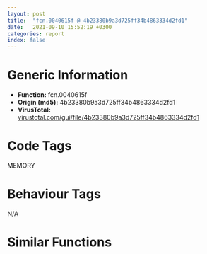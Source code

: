 ```yaml
---
layout: post
title:  "fcn.0040615f @ 4b23380b9a3d725ff34b4863334d2fd1"
date:   2021-09-10 15:52:19 +0300
categories: report
index: false
---
```


# Generic Information
- **Function:** fcn.0040615f
- **Origin (md5):** 4b23380b9a3d725ff34b4863334d2fd1
- **VirusTotal:** [virustotal.com/gui/file/4b23380b9a3d725ff34b4863334d2fd1][virustotal_ref]

# Code Tags
<span class="tag" id="MEMORY">MEMORY</span>


# Behaviour Tags
<span class="bhv-tag" id="na">N/A</span>

# Similar Functions
<script type="text/javascript" src="https://www.gstatic.com/charts/loader.js"></script>
<script type="text/javascript">

    google.charts.load('current', {'packages':['corechart']});
    google.charts.setOnLoadCallback(drawChart);

    function drawChart() {
    var data = new google.visualization.DataTable();
        data.addColumn('number', 'X');
        data.addColumn('number', 'Y');
        data.addColumn({type: 'string', role: 'tooltip', 'p': {'html': true}});
        data.addColumn({'type': 'string', 'role': 'style'});
        
        data.addRows([
    [-111.20299530029297, 118.06917572021484, '<b><a href="/report/fcn.0040615f@4b23380b9a3d725ff34b4863334d2fd1">fcn.0040615f</a><br>@4b23380b9a3d725ff34b4863334d2fd1</b><br>', 'point { fill-color: #e0440e; }'],
[-227.35235595703125, -95.12401580810547, '<b><a href="/report/fcn.004023aa@90aa43862e75a7f78f2655241632f0e5">fcn.004023aa</a><br>@90aa43862e75a7f78f2655241632f0e5</b><br>', 'null'],
[170.4897918701172, 136.76760864257812, '<b><a href="/report/fcn.00407b2b@7dd153bad1771b9e8d5266a341ebf949">fcn.00407b2b</a><br>@7dd153bad1771b9e8d5266a341ebf949</b><br>', 'null'],
[59.60551071166992, -140.52981567382812, '<b><a href="/report/fcn.004013c0@562bf33eb57e8c08a86e538e69918c30">fcn.004013c0</a><br>@562bf33eb57e8c08a86e538e69918c30</b><br>', 'null'],
[218.39755249023438, 54.516963958740234, '<b><a href="/report/fcn.00405da2@ea9c1e2eeb951a8e6185c6674c228f98">fcn.00405da2</a><br>@ea9c1e2eeb951a8e6185c6674c228f98</b><br>', 'null'],
[-113.97650146484375, 7.2826924324035645, '<b><a href="/report/fcn.00401def@dd7278b699f8b751b4e28f3abe51fa08">fcn.00401def</a><br>@dd7278b699f8b751b4e28f3abe51fa08</b><br>', 'null'],
[267.8934020996094, -53.68826675415039, '<b><a href="/report/fcn.0054ec2d@9a2108de6665bf53e42d7cbbbe5a0866">fcn.0054ec2d</a><br>@9a2108de6665bf53e42d7cbbbe5a0866</b><br>', 'null'],
[156.21871948242188, -120.67813110351562, '<b><a href="/report/fcn.00405d1e@1c48774da6a3dd4bf3ea41716a332c61">fcn.00405d1e</a><br>@1c48774da6a3dd4bf3ea41716a332c61</b><br>', 'null'],
[14.108495712280273, -13.438088417053223, '<b><a href="/report/fcn.00402162@db863ed6a700d7bfd018a178d481bd23">fcn.00402162</a><br>@db863ed6a700d7bfd018a178d481bd23</b><br>', 'null'],
[-62.45275115966797, -89.05872344970703, '<b><a href="/report/fcn.004014ba@c765b75e3a5692b4355688c214629643">fcn.004014ba</a><br>@c765b75e3a5692b4355688c214629643</b><br>', 'null'],
[-7.637022018432617, 90.76957702636719, '<b><a href="/report/fcn.0040162c@604275e66a139b66bf4f10de10af0abc">fcn.0040162c</a><br>@604275e66a139b66bf4f10de10af0abc</b><br>', 'null'],

        ]);

    var options = {
        title: 'Similarity Plot',
        legend: 'none',
        colors: ['#dedbd9', '#e6693e', '#ec8f6e', '#f3b49f', '#f6c7b6'],
        tooltip: {isHtml: true, trigger: 'both'},
        explorer: {
        actions: ["dragToZoom", "rightClickToReset"],
        },
        chartArea: {
        width: '80%',
        height: '80%'
        },
        width: '100%',
        height: '100%'
    };

    var chart = new google.visualization.ScatterChart(document.getElementById('chart_div'));

    chart.draw(data, options);
    }
    
</script>


<div id="chart_div" style="width: 100%px; height: 100%;"></div>

# Disassembled Code
{% highlight nasm %}

push ebp
mov ebp, esp
sub esp, 0x90
mov eax, dword[ebp-0x10]
sub eax, 0xf6
mov dword[ebp-0x58], eax
mov eax, dword[ebp-0x48]
add eax, dword[ebp-0x48]
mov dword[ebp-0x30], eax
mov dword[ebp-0x10], 0x286
mov eax, dword[ebp-8]
add eax, 0x419
mov dword[ebp-0x38], eax
mov eax, dword[ebp-0x50]
mov ecx, dword[ebp-0x20]
lea eax, [ecx+eax+0x150]
mov dword[ebp-0x54], eax
cmp dword[ebp-0x50], 0x32f
jb 0x4061ba
mov eax, dword[ebp-0x10]
cmp eax, dword[ebp-0x2c]
jne 0x4061ba
mov eax, dword[ebp-0x10]
sub eax, 0xa2
mov dword[ebp-0x30], eax
mov dword[ebp-0x58], 0x96
mov eax, dword[ebp-0x14]
mov dword[ebp-0x74], eax
cmp dword[ebp-0x74], 0x3f
je 0x406214
cmp dword[ebp-0x74], 0x89
je 0x406226
cmp dword[ebp-0x74], 0xd0
je 0x4061fc
cmp dword[ebp-0x74], 0xdb
je 0x406209
cmp dword[ebp-0x74], 0x113
je 0x406233
cmp dword[ebp-0x74], 0x114
je 0x40621d
jmp 0x40623c
mov eax, dword[ebp-0x4c]
sub eax, 0x372
mov dword[ebp-8], eax
jmp 0x406243
push 0xffffffffffffffd5
pop eax
sub eax, dword[ebp-0xc]
mov dword[ebp-0x40], eax
jmp 0x406243
mov dword[ebp-0x40], 0x51b
jmp 0x406243
mov dword[ebp-0x48], 0xfffffb84
jmp 0x406243
mov eax, dword[ebp-0x38]
sub eax, 0x1e1
mov dword[ebp-0xc], eax
jmp 0x406243
mov dword[ebp-0x60], 0xfffffcfe
jmp 0x406243
mov dword[ebp-8], 0x2a4
cmp dword[ebp-0x3c], 0x2d3
je 0x40625d
cmp dword[ebp-0x10], 0x3b3
jne 0x406266
mov eax, dword[ebp-8]
cmp eax, dword[ebp-4]
jne 0x406266
mov eax, dword[ebp-0x40]
add eax, dword[ebp-0x24]
mov dword[ebp-0x64], eax
mov eax, 0x1dd
sub eax, dword[ebp-0x44]
mov dword[ebp-0x50], eax
mov dword[ebp-0x64], 0xffffff92
mov eax, 0x327
mov dword[ebp-0x20], eax
mov eax, dword[ebp-0x4c]
add eax, 0x11d
mov dword[ebp-0x10], eax
and dword[ebp-0x2c], 0
jmp 0x406298
mov eax, dword[ebp-0x2c]
inc eax
mov dword[ebp-0x2c], eax
cmp dword[ebp-0x2c], 1
jae 0x4062ab
mov eax, dword[ebp-0x1c]
add eax, 0x1ce
mov dword[ebp-0x58], eax
jmp 0x406291
mov eax, dword[ebp-0x48]
sub eax, dword[ebp-0x24]
mov dword[ebp-0x60], eax
mov eax, dword[ebp-0x40]
sub eax, dword[ebp-4]
sub eax, dword[ebp-0x30]
mov dword[ebp-0x58], eax
mov eax, dword[ebp-0x44]
add eax, dword[ebp-0x44]
mov dword[ebp-0x48], eax
mov eax, dword[ebp-0x30]
sub eax, 0x2b2
mov dword[ebp-0x34], eax
mov eax, dword[ebp-0x44]
cmp eax, dword[ebp-4]
jne 0x4062ed
cmp dword[ebp-0x18], 0x3bd
je 0x4062fd
mov eax, dword[ebp-0x1c]
cmp eax, dword[ebp-0x60]
jae 0x4062fd
mov eax, dword[ebp-0x24]
mov ecx, dword[ebp-0x5c]
lea eax, [ecx+eax+0x12c]
mov dword[ebp-0x44], eax
mov eax, dword[ebp-0x64]
cmp eax, dword[ebp-0x50]
jae 0x406316
cmp dword[ebp-0x10], 0x1c0
je 0x406316
mov eax, dword[ebp-0xc]
cmp eax, dword[ebp-4]
je 0x406321
mov eax, dword[ebp-0x2c]
sub eax, 0x1ad
mov dword[ebp-4], eax
mov eax, dword[ebp-0x48]
add eax, 0x302
mov dword[ebp-0x10], eax
push 0x40
push 0x3000
push 0x148cb9
push 0
call dword[sym.imp.KERNEL32.dll_VirtualAlloc]
mov dword[ebp-0x84], eax
mov eax, dword[ebp-0x50]
sub eax, 0x11f
sub eax, dword[ebp-4]
mov dword[ebp-0x24], eax
mov eax, dword[ebp-0x1c]
cmp eax, dword[ebp-8]
jne 0x406373
cmp dword[ebp-0x5c], 0x304
jae 0x406373
mov eax, 0x88
sub eax, dword[ebp-0x54]
sub eax, dword[ebp-0x34]
mov dword[ebp-0x24], eax
mov eax, dword[ebp-0x20]
sub eax, 0x1c6
mov dword[ebp-0x18], eax
mov eax, dword[ebp-0x10]
add eax, 0x14
mov dword[ebp-0x3c], eax
mov eax, dword[ebp-0x2c]
cmp eax, dword[ebp-0x58]
ja 0x40639f
mov eax, dword[ebp-0x38]
cmp eax, dword[ebp-0x20]
jbe 0x4063aa
mov eax, dword[ebp-4]
cmp eax, dword[ebp-0x1c]
jae 0x4063aa
mov eax, dword[ebp-4]
sub eax, 0x17f
mov dword[ebp-0x14], eax
mov eax, dword[ebp-0x4c]
cmp eax, dword[ebp-0x20]
jbe 0x4063ba
mov eax, dword[ebp-4]
cmp eax, dword[ebp-0x10]
je 0x4063c2
mov eax, dword[ebp-0x18]
cmp eax, dword[ebp-0x30]
je 0x4063cb
mov eax, dword[ebp-0x64]
sub eax, dword[ebp-0x2c]
mov dword[ebp-0x4c], eax
mov eax, 0x169
sub eax, dword[ebp-0x5c]
mov dword[ebp-0x4c], eax
mov eax, dword[ebp-0x24]
add eax, dword[ebp-0x4c]
mov dword[ebp-0x30], eax
mov eax, dword[ebp-0x3c]
sub eax, 0x40
mov dword[ebp-0x58], eax
mov eax, dword[ebp-0x38]
cmp eax, dword[ebp-0x48]
jbe 0x406400
cmp dword[ebp-0x1c], 0x27d
je 0x406400
mov dword[ebp-4], 0x31c
mov eax, dword[ebp-0xc]
mov ecx, dword[ebp-0x64]
lea eax, [ecx+eax+0x232]
mov dword[ebp-0x50], eax
mov eax, dword[ebp-0x84]
add eax, 0x6a000
mov dword[ebp-0x84], eax
mov eax, dword[ebp-0x18]
mov ecx, dword[ebp-0x18]
lea eax, [ecx+eax+0xb7]
mov dword[ebp-0x34], eax
mov eax, dword[ebp-0x20]
add eax, 0x396
mov dword[ebp-0x54], eax
cmp dword[ebp-0x1c], 0
je 0x406452
cmp dword[ebp-0x60], 0x288
jb 0x406452
mov dword[ebp-0x24], 0x19e
mov eax, dword[ebp-0x24]
cmp eax, dword[ebp-8]
jne 0x40646d
mov eax, dword[ebp-0x30]
cmp eax, dword[ebp-0x50]
je 0x40646d
mov eax, dword[ebp-0x1c]
add eax, 0x25e
mov dword[ebp-0x58], eax
mov dword[ebp-0x88], 0xbc6630
mov eax, dword[ebp-0x58]
sub eax, 0xa1
mov dword[ebp-0x20], eax
mov dword[ebp-0x10], 0x196
mov eax, dword[ebp-0x44]
add eax, 0x2be
mov dword[ebp-0x40], eax
mov eax, dword[ebp-0x54]
sub eax, dword[ebp-8]
sub eax, 0x2da
mov dword[ebp-0x5c], eax
and dword[ebp-0x28], 0
mov eax, dword[ebp-0x20]
sub eax, 0xfb
mov dword[ebp-0x34], eax
mov dword[ebp-0x4c], 0x563
cmp dword[ebp-0x10], 0x35f
jne 0x4064d5
cmp dword[ebp-0x3c], 0xdb
jne 0x4064d5
mov eax, 0x3c6
sub eax, dword[ebp-0x44]
mov dword[ebp-0x48], eax
mov eax, 0x171
sub eax, dword[ebp-0x14]
mov dword[ebp-0x10], eax
mov dword[ebp-0x70], 0xe8d2b6e2
mov eax, dword[ebp-4]
mov ecx, dword[ebp-8]
lea eax, [ecx+eax+0x1ad]
mov dword[ebp-0x20], eax
cmp dword[ebp-0x20], 0xdb
jbe 0x406517
mov eax, dword[ebp-0x18]
cmp eax, dword[ebp-0x20]
jbe 0x406517
cmp dword[ebp-0x10], 0
jbe 0x406517
mov eax, dword[ebp-0x24]
add eax, dword[ebp-0x10]
mov dword[ebp-0xc], eax
mov dword[ebp-0x6c], 0xbb893ea1
mov eax, dword[ebp-0x4c]
sub eax, dword[ebp-0x14]
mov dword[ebp-0x58], eax
mov dword[ebp-0x80], 0x19a87e20
cmp dword[ebp-0x4c], 0
jbe 0x406552
mov eax, dword[ebp-0x38]
cmp eax, dword[ebp-0x44]
jae 0x406552
mov eax, dword[ebp-0x20]
cmp eax, dword[ebp-8]
jne 0x406552
mov eax, 0x327
sub eax, dword[ebp-4]
add eax, dword[ebp-0x10]
mov dword[ebp-0x34], eax
mov eax, dword[ebp-0x3c]
cmp eax, dword[ebp-0x4c]
jne 0x406570
cmp dword[ebp-0x10], 0
ja 0x406570
mov eax, dword[ebp-0x30]
mov ecx, dword[ebp-0x24]
lea eax, [ecx+eax-0x26d]
mov dword[ebp-0x54], eax
mov dword[ebp-0x68], 0xaf39d3cd
mov eax, 0x364
sub eax, dword[ebp-0xc]
sub eax, dword[ebp-0x58]
mov dword[ebp-0x5c], eax
mov eax, 0x336
sub eax, dword[ebp-0x40]
mov dword[ebp-0x20], eax
and dword[ebp-0x28], 0
cmp dword[ebp-0x28], 0xb250
jae 0x406f63
mov dword[ebp-0x14], 0xfd7
mov eax, dword[ebp-0x60]
sub eax, 0xe9
mov dword[ebp-0x48], eax
mov eax, dword[ebp-0x10]
sub eax, 0x273
mov dword[ebp-0x1c], eax
mov eax, dword[ebp-0x14]
add eax, 0x1e
mov dword[ebp-0x14], eax
mov eax, dword[ebp-0x38]
mov ecx, dword[ebp-0x10]
lea eax, [ecx+eax-0x11b]
mov dword[ebp-4], eax
push 0xffffffffffffffce
pop eax
sub eax, dword[ebp-0x20]
mov dword[ebp-0x58], eax
cmp dword[ebp-0x14], 0x1013
jb 0x4065b3
mov dword[ebp-4], 0x372
mov eax, dword[ebp-0x70]
add eax, dword[ebp-0x6c]
mov dword[ebp-0x70], eax
mov eax, dword[ebp-0x4c]
add eax, 0x149
mov dword[ebp-0xc], eax
cmp dword[ebp-0x18], 0x179
ja 0x40661c
cmp dword[ebp-0x20], 0x7c
jne 0x40661c
cmp dword[ebp-0x44], 0x2fd
je 0x406627
mov eax, dword[ebp-0xc]
add eax, 0x216
mov dword[ebp-0x24], eax
mov eax, dword[ebp-0x68]
xor eax, dword[ebp-0x80]
mov dword[ebp-0x68], eax
mov dword[ebp-0x30], 0x444
cmp dword[ebp-0x18], 0x220
je 0x406648
mov eax, dword[ebp-0x5c]
cmp eax, dword[ebp-0x1c]
jae 0x406653
mov eax, dword[ebp-0x58]
add eax, 0x1c4
mov dword[ebp-0x40], eax
mov eax, dword[ebp-0x80]
add eax, dword[ebp-0x68]
mov dword[ebp-0x80], eax
and dword[ebp-0x14], 0
jmp 0x406669
mov eax, dword[ebp-0x14]
inc eax
mov dword[ebp-0x14], eax
cmp dword[ebp-0x14], 3
jae 0x40667c
mov eax, 0x2c7
sub eax, dword[ebp-0xc]
mov dword[ebp-0x38], eax
jmp 0x406662
mov eax, dword[ebp-0x5c]
add eax, 0x1c0
mov dword[ebp-0x40], eax
mov eax, dword[ebp-0x68]
xor eax, dword[ebp-0x70]
mov dword[ebp-0x68], eax
mov eax, 0x177
sub eax, dword[ebp-0x5c]
mov dword[ebp-0x50], eax
mov eax, dword[ebp-0x64]
cmp eax, dword[ebp-4]
jb 0x4066ba
cmp dword[ebp-0x10], 0x186
jae 0x4066ba
mov eax, 0x29d
sub eax, dword[ebp-8]
sub eax, dword[ebp-0x18]
mov dword[ebp-0x60], eax
mov eax, dword[ebp-0x6c]
add eax, dword[ebp-0x68]
mov dword[ebp-0x6c], eax
mov eax, dword[ebp-4]
mov dword[ebp-0x78], eax
cmp dword[ebp-0x78], 0x45
je 0x4066f5
cmp dword[ebp-0x78], 0x82
je 0x406724
cmp dword[ebp-0x78], 0x92
je 0x406703
cmp dword[ebp-0x78], 0xaf
je 0x406719
cmp dword[ebp-0x78], 0xd9
je 0x406710
jmp 0x406736
mov eax, dword[ebp-0x2c]
add eax, dword[ebp-0x48]
add eax, dword[ebp-0x60]
mov dword[ebp-0x40], eax
jmp 0x406741
mov eax, 0x1cd
sub eax, dword[ebp-0x24]
mov dword[ebp-0x40], eax
jmp 0x406741
mov dword[ebp-0x44], 0xfffffd54
jmp 0x406741
mov eax, dword[ebp-0x5c]
add eax, 0x5f
mov dword[ebp-0xc], eax
jmp 0x406741
mov eax, dword[ebp-0x30]
mov ecx, dword[ebp-0x44]
lea eax, [ecx+eax-0x3cc]
mov dword[ebp-0x20], eax
jmp 0x406741
mov eax, dword[ebp-0x34]
sub eax, 0x331
mov dword[ebp-0x10], eax
cmp dword[ebp-0x4c], 0x25a
je 0x406767
cmp dword[ebp-0x34], 0xe8
jae 0x406767
cmp dword[ebp-0x3c], 0x3a4
ja 0x406767
mov eax, 0x1ae
sub eax, dword[ebp-0x2c]
mov dword[ebp-0x34], eax
mov eax, dword[ebp-0x6c]
add eax, dword[ebp-0x80]
mov dword[ebp-0x6c], eax
mov eax, dword[ebp-0x24]
mov ecx, dword[ebp-4]
lea eax, [ecx+eax+0xad]
mov dword[ebp-0x34], eax
mov eax, dword[ebp-0x6c]
add eax, dword[ebp-0x70]
mov dword[ebp-0x6c], eax
mov eax, 0x413
sub eax, dword[ebp-0x4c]
mov dword[ebp-0x64], eax
mov eax, dword[ebp-0x1c]
cmp eax, dword[ebp-0x5c]
jne 0x4067b0
cmp dword[ebp-4], 0x334
jbe 0x4067b0
mov eax, dword[ebp-0x1c]
add eax, 0x3c8
mov dword[ebp-0x38], eax
mov eax, dword[ebp-0x68]
add eax, dword[ebp-0x70]
mov dword[ebp-0x68], eax
mov eax, dword[ebp-0x64]
sub eax, dword[ebp-0x44]
add eax, dword[ebp-4]
mov dword[ebp-0x38], eax
cmp dword[ebp-0x60], 0x3c9
jne 0x4067e1
mov eax, dword[ebp-0xc]
cmp eax, dword[ebp-0x64]
je 0x4067e1
mov eax, dword[ebp-0x60]
add eax, 0x3e7
mov dword[ebp-0x40], eax
mov eax, dword[ebp-8]
add eax, 0x18d
mov dword[ebp-0x14], eax
mov eax, dword[ebp-0x84]
add eax, dword[ebp-0x28]
mov dword[ebp-0x90], eax
mov eax, 0x27b
sub eax, dword[ebp-0x50]
sub eax, 0x313
mov dword[ebp-8], eax
mov eax, dword[ebp-0x5c]
add eax, 0x276
mov dword[ebp-0x34], eax
mov eax, dword[ebp-0x10]
add eax, 0x302
mov dword[ebp-0x50], eax
mov eax, dword[ebp-0x38]
add eax, dword[ebp-0x30]
sub eax, dword[ebp-0x60]
mov dword[ebp-0x24], eax
mov eax, dword[ebp-0x88]
add eax, dword[ebp-0x28]
mov dword[ebp-0x8c], eax
mov eax, dword[ebp-0x64]
add eax, dword[ebp-0x1c]
sub eax, dword[ebp-0x18]
mov dword[ebp-0x38], eax
mov eax, dword[ebp-4]
add eax, 0x22e
sub eax, dword[ebp-0xc]
mov dword[ebp-0x34], eax
mov eax, 0x3e7
sub eax, dword[ebp-0x18]
mov dword[ebp-0x2c], eax
mov eax, dword[ebp-0x8c]
mov eax, dword[eax]
sub eax, dword[ebp-0x70]
mov ecx, dword[ebp-0x90]
mov dword[ecx], eax
mov eax, dword[ebp-8]
cmp eax, dword[ebp-0x40]
jne 0x406885
cmp dword[ebp-8], 0x3d0
jae 0x40688e
mov dword[ebp-0x54], 0x183
jmp 0x406895
mov dword[ebp-0x30], 0x11e
mov eax, 0x30e
sub eax, dword[ebp-0x24]
mov dword[ebp-0x18], eax
mov dword[ebp-0x10], 0x417
mov eax, 0xbf
sub eax, dword[ebp-0x2c]
mov dword[ebp-0x50], eax
mov eax, dword[ebp-0xc]
sub eax, dword[ebp-4]
add eax, dword[ebp-0x1c]
mov dword[ebp-8], eax
mov dword[ebp-0x18], 0x6eb
mov eax, dword[ebp-0x38]
add eax, 0x116
mov dword[ebp-0x20], eax
mov eax, dword[ebp-0x58]
add eax, 0x2b2
mov dword[ebp-0x38], eax
mov eax, dword[ebp-0x28]
add eax, 0xb7aaa
mov dword[ebp-0x28], eax
mov dword[ebp-0x2c], 0xffffff2b
mov eax, dword[ebp-0x5c]
sub eax, dword[ebp-0x18]
mov dword[ebp-8], eax
mov dword[ebp-0x3c], 0x92
cmp dword[ebp-8], 0
je 0x406917
cmp dword[ebp-0x24], 0xae
jne 0x406917
mov eax, 0x7b9
sub eax, dword[ebp-0x10]
mov dword[ebp-0x34], eax
mov eax, dword[ebp-0x50]
add eax, 4
mov dword[ebp-0x40], eax
mov dword[ebp-0x24], 0x24e
mov eax, dword[ebp-0x2c]
add eax, 0x152
mov dword[ebp-0x10], eax
mov eax, dword[ebp-0xc]
sub eax, 0x19e
mov dword[ebp-0x4c], eax
mov eax, dword[ebp-0x28]
sub eax, 0xee763
mov dword[ebp-0x28], eax
mov eax, dword[ebp-0x1c]
cmp eax, dword[ebp-8]
je 0x406961
cmp dword[ebp-0x2c], 0
jae 0x406961
mov eax, dword[ebp-0x3c]
add eax, 0x725
mov dword[ebp-0x40], eax
cmp dword[ebp-0x14], 0x3cc
jne 0x406987
cmp dword[ebp-0x1c], 0x2a9
jbe 0x406987
cmp dword[ebp-0x60], 0x362
je 0x406987
mov eax, 0xf6
sub eax, dword[ebp-0x10]
mov dword[ebp-0x40], eax
mov eax, dword[ebp-0x2c]
add eax, 0x321
mov dword[ebp-0x34], eax
mov eax, dword[ebp-0x30]
add eax, dword[ebp-0x44]
mov dword[ebp-0x34], eax
cmp dword[ebp-0x40], 0x9b
jb 0x4069b6
cmp dword[ebp-0x2c], 0xd7
jae 0x4069bd
cmp dword[ebp-0x60], 0xd2
jb 0x4069bd
mov dword[ebp-0x20], 0x636
mov eax, dword[ebp-0x14]
cmp eax, dword[ebp-0x3c]
jae 0x4069d6
mov eax, dword[ebp-8]
cmp eax, dword[ebp-0x34]
jae 0x4069e1
cmp dword[ebp-4], 0x23c
je 0x4069e1
mov eax, 0x4c8
sub eax, dword[ebp-0x24]
mov dword[ebp-0x20], eax
mov eax, dword[ebp-0x28]
add eax, 0xde96
mov dword[ebp-0x28], eax
mov eax, dword[ebp-0x3c]
sub eax, 0x574
mov dword[ebp-0xc], eax
push 0xffffffffffffff8c
pop eax
sub eax, dword[ebp-0x4c]
mov dword[ebp-0x58], eax
mov eax, dword[ebp-0x18]
add eax, 0x5b5
mov dword[ebp-0x2c], eax
mov eax, dword[ebp-0x38]
add eax, 0x1f1
mov dword[ebp-0x18], eax
and dword[ebp-0x54], 0
jmp 0x406a23
mov eax, dword[ebp-0x54]
inc eax
mov dword[ebp-0x54], eax
cmp dword[ebp-0x54], 3
jae 0x406a34
mov eax, dword[ebp-0x40]
sub eax, dword[ebp-0x4c]
mov dword[ebp-0x3c], eax
jmp 0x406a1c
mov dword[ebp-0x1c], 0xffffffe0
mov eax, dword[ebp-0x4c]
cmp eax, dword[ebp-0x40]
jne 0x406a4b
mov eax, dword[ebp-8]
cmp eax, dword[ebp-0x54]
ja 0x406a56
mov eax, dword[ebp-0x24]
sub eax, 0x1da
mov dword[ebp-0x54], eax
mov eax, dword[ebp-0x34]
add eax, 0x211
mov dword[ebp-0x38], eax
mov eax, dword[ebp-0x28]
sub eax, 0x2596
mov dword[ebp-0x28], eax
mov eax, 0xfffffe64
sub eax, dword[ebp-0x54]
mov dword[ebp-0x1c], eax
mov eax, dword[ebp-0xc]
mov ecx, dword[ebp-0x18]
lea eax, [ecx+eax+0x10c]
mov dword[ebp-0x10], eax
mov dword[ebp-0x4c], 0x3b
mov eax, dword[ebp-0x40]
sub eax, dword[ebp-0x48]
add eax, 0x374
mov dword[ebp-0x3c], eax
cmp dword[ebp-0x48], 0
jne 0x406aaa
mov eax, dword[ebp-0x48]
cmp eax, dword[ebp-0x1c]
jb 0x406ab3
cmp dword[ebp-0x18], 0xe2
jae 0x406abf
mov eax, dword[ebp-0x18]
add eax, dword[ebp-0x50]
add eax, dword[ebp-0x20]
mov dword[ebp-0x54], eax
mov eax, dword[ebp-0x18]
sub eax, 0x301
mov dword[ebp-0x24], eax
mov eax, dword[ebp-0x24]
sub eax, 0x273
mov dword[ebp-0x14], eax
mov eax, 0x44c
sub eax, dword[ebp-0x5c]
mov dword[ebp-0x48], eax
mov eax, dword[ebp-0x18]
cmp eax, dword[ebp-0x58]
jb 0x406af7
cmp dword[ebp-0x1c], 0x3c7
je 0x406af7
cmp dword[ebp-0x50], 0
jbe 0x406afe
mov dword[ebp-4], 0xfffffefb
mov eax, dword[ebp-0x24]
add eax, 0x148
mov dword[ebp-0x14], eax
mov eax, dword[ebp-0x28]
add eax, 0xbb993
mov dword[ebp-0x28], eax
cmp dword[ebp-8], 0xb9
je 0x406b3b
mov eax, dword[ebp-0x18]
cmp eax, dword[ebp-0x14]
jne 0x406b3b
mov eax, dword[ebp-0x1c]
cmp eax, dword[ebp-0x3c]
jne 0x406b3b
mov eax, 0x135
sub eax, dword[ebp-0x30]
sub eax, dword[ebp-0x10]
mov dword[ebp-0x20], eax
mov eax, dword[ebp-0x40]
cmp eax, dword[ebp-0x1c]
je 0x406b4c
cmp dword[ebp-0x3c], 0xdc
jae 0x406b58
mov eax, dword[ebp-4]
add eax, dword[ebp-0x5c]
add eax, dword[ebp-0x30]
mov dword[ebp-0xc], eax
mov eax, dword[ebp-4]
sub eax, dword[ebp-0x44]
mov dword[ebp-0x24], eax
cmp dword[ebp-0x34], 0x3a3
jne 0x406b73
cmp dword[ebp-0x48], 0x1fd
jne 0x406b7c
mov eax, dword[ebp-0x1c]
add eax, dword[ebp-0x60]
mov dword[ebp-0x54], eax
mov eax, dword[ebp-0x88]
mov dword[ebp-0x7c], eax
cmp dword[ebp-0x7c], 0x3c
je 0x406bbc
cmp dword[ebp-0x7c], 0x4d
je 0x406bae
cmp dword[ebp-0x7c], 0xa7
je 0x406bd7
cmp dword[ebp-0x7c], 0xbe
je 0x406bc5
cmp dword[ebp-0x7c], 0x102
je 0x406bce
jmp 0x406be0
mov eax, dword[ebp-0x3c]
sub eax, dword[ebp-0x24]
or eax, dword[ebp-0x60]
mov dword[ebp-0x50], eax
jmp 0x406bf0
mov dword[ebp-0x30], 0x148
jmp 0x406bf0
mov dword[ebp-0x48], 0xffffff51
jmp 0x406bf0
mov dword[ebp-8], 0x6d
jmp 0x406bf0
mov dword[ebp-0x18], 0x4a6
jmp 0x406bf0
mov eax, 0x17b
sub eax, dword[ebp-0x30]
sub eax, 0xa3
mov dword[ebp-0x3c], eax
mov eax, dword[ebp-0x20]
mov ecx, dword[ebp-0x60]
lea eax, [ecx+eax+0x12a]
mov dword[ebp-0x58], eax
cmp dword[ebp-0x38], 0x372
jne 0x406c12
cmp dword[ebp-0x3c], 0x99
je 0x406c1a
mov eax, dword[ebp-0x5c]
cmp eax, dword[ebp-0x50]
jne 0x406c25
mov eax, dword[ebp-0x10]
add eax, 0x251
mov dword[ebp-0x4c], eax
mov eax, dword[ebp-0x2c]
cmp eax, dword[ebp-0x14]
jne 0x406c33
cmp dword[ebp-0x2c], 0
jb 0x406c3b
mov eax, dword[ebp-0x10]
cmp eax, dword[ebp-8]
jbe 0x406c42
mov dword[ebp-0x34], 0xfffffe3d
mov dword[ebp-0x48], 0x603
mov dword[ebp-0x54], 0x510
mov eax, dword[ebp-0x28]
add eax, 0x59a4a
mov dword[ebp-0x28], eax
mov eax, dword[ebp-0x4c]
add eax, dword[ebp-0x40]
sub eax, dword[ebp-0x2c]
mov dword[ebp-0x34], eax
mov eax, dword[ebp-4]
add eax, 0x2d1
mov dword[ebp-0x1c], eax
mov eax, dword[ebp-0x38]
sub eax, dword[ebp-0x64]
sub eax, 0x35f
mov dword[ebp-0xc], eax
mov eax, dword[ebp-0x50]
sub eax, 0x376
mov dword[ebp-0x30], eax
cmp dword[ebp-0x18], 0x101
je 0x406c9d
cmp dword[ebp-0x64], 0x19b
je 0x406ca3
cmp dword[ebp-0x34], 0
jae 0x406caa
mov dword[ebp-4], 0x369
mov eax, dword[ebp-4]
cmp eax, dword[ebp-0x14]
je 0x406cbb
cmp dword[ebp-0x38], 0x3d4
jbe 0x406cc6
mov eax, dword[ebp-0x14]
add eax, 0x230
mov dword[ebp-0x3c], eax
mov eax, dword[ebp-0x60]
mov ecx, dword[ebp-0xc]
lea eax, [ecx+eax-0x30c]
mov dword[ebp-0x30], eax
cmp dword[ebp-0x3c], 0x81
jae 0x406cef
cmp dword[ebp-4], 0x281
jbe 0x406cef
mov dword[ebp-0x30], 0x5e7
mov eax, dword[ebp-8]
mov ecx, dword[ebp-0xc]
lea eax, [ecx+eax-0x248]
mov dword[ebp-0x3c], eax
mov eax, dword[ebp-0x50]
cmp eax, dword[ebp-8]
je 0x406d26
cmp dword[ebp-0x18], 0x250
jne 0x406d26
cmp dword[ebp-0x44], 0
jbe 0x406d26
mov eax, 0x2e0
sub eax, dword[ebp-0x14]
sub eax, 0x1ed
mov dword[ebp-4], eax
mov eax, dword[ebp-0x28]
sub eax, 0xe9590
mov dword[ebp-0x28], eax
mov eax, dword[ebp-0x44]
sub eax, 0x3e2
mov dword[ebp-0x30], eax
mov eax, dword[ebp-0x34]
cmp eax, dword[ebp-8]
jae 0x406d4d
cmp dword[ebp-0x3c], 0x2c6
jae 0x406d58
mov eax, dword[ebp-0x48]
add eax, 0x36a
mov dword[ebp-0x30], eax
mov eax, dword[ebp-0x3c]
add eax, 0x3d8
mov dword[ebp-0x38], eax
mov dword[ebp-0x5c], 0x23e
cmp dword[ebp-0x18], 0xc8
jbe 0x406d79
cmp dword[ebp-0x44], 0
ja 0x406d82
cmp dword[ebp-0xc], 0x181
jne 0x406d90
mov eax, dword[ebp-0x48]
sub eax, dword[ebp-0x18]
sub eax, 0x14e
mov dword[ebp-0x1c], eax
cmp dword[ebp-0x30], 0
ja 0x406d9f
cmp dword[ebp-8], 0x27c
jne 0x406daa
mov eax, dword[ebp-0x48]
sub eax, 0x11d
mov dword[ebp-0x20], eax
mov dword[ebp-0x1c], 0xfffffec2
mov dword[ebp-0x38], 0x190
cmp dword[ebp-0xc], 0
ja 0x406dc6
mov eax, 0x364
sub eax, dword[ebp-0x44]
mov dword[ebp-0x14], eax
mov eax, dword[ebp-0x84]
add eax, 0x88d3
mov dword[0x412bd4], eax
mov eax, 0x2f8
sub eax, dword[ebp-0x2c]
mov dword[ebp-0x54], eax
mov dword[ebp-0x60], 0xfffffea7
mov eax, dword[ebp-4]
add eax, dword[ebp-0x20]
mov dword[ebp-0x24], eax
mov eax, dword[ebp-0x18]
sub eax, 0x17
mov dword[ebp-0x54], eax
mov eax, dword[ebp-0x5c]
cmp eax, dword[ebp-0x50]
je 0x406fb3
cmp dword[ebp-4], 0xcb
je 0x406fbe
mov eax, dword[ebp-0x40]
add eax, 0xc4
mov dword[ebp-0x34], eax
mov eax, dword[ebp-0x50]
cmp eax, dword[ebp-0x64]
jbe 0x406fd9
mov eax, dword[ebp-0x34]
cmp eax, dword[ebp-0x18]
jae 0x406fd9
mov eax, dword[ebp-0x24]
sub eax, 0x35c
mov dword[ebp-0x5c], eax
mov eax, 0x386
sub eax, dword[ebp-0x20]
sub eax, 0x349
mov dword[ebp-0x58], eax
cmp dword[ebp-0x50], 0x126
jne 0x407004
cmp dword[ebp-0x24], 0x1e7
je 0x407004
cmp dword[ebp-0x38], 0x121
ja 0x40700b
mov dword[ebp-0x1c], 0x34d
mov dword[ebp-0x20], 0x52a
mov esp, ebp
pop ebp
ret

{% endhighlight %}

[virustotal_ref]: https://www.virustotal.com/gui/file/4b23380b9a3d725ff34b4863334d2fd1